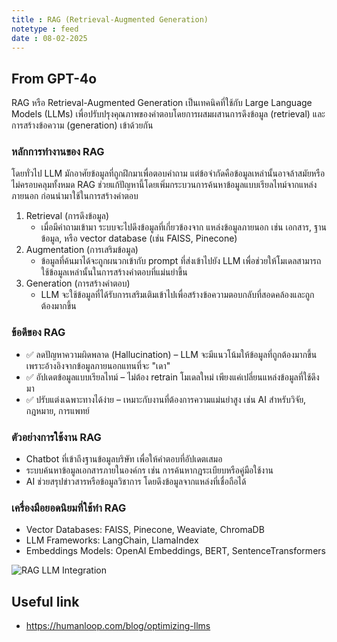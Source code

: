 ```yaml
---
title : RAG (Retrieval-Augmented Generation)
notetype : feed
date : 08-02-2025
---
```


## From GPT-4o 

RAG หรือ Retrieval-Augmented Generation เป็นเทคนิคที่ใช้กับ Large Language Models (LLMs) เพื่อปรับปรุงคุณภาพของคำตอบโดยการผสมผสานการดึงข้อมูล (retrieval) และการสร้างข้อความ (generation) เข้าด้วยกัน

### หลักการทำงานของ RAG
โดยทั่วไป LLM มักอาศัยข้อมูลที่ถูกฝึกมาเพื่อตอบคำถาม แต่ข้อจำกัดคือข้อมูลเหล่านั้นอาจล้าสมัยหรือไม่ครอบคลุมทั้งหมด RAG ช่วยแก้ปัญหานี้โดยเพิ่มกระบวนการค้นหาข้อมูลแบบเรียลไทม์จากแหล่งภายนอก ก่อนนำมาใช้ในการสร้างคำตอบ
1. Retrieval (การดึงข้อมูล)
    - เมื่อมีคำถามเข้ามา ระบบจะไปดึงข้อมูลที่เกี่ยวข้องจาก แหล่งข้อมูลภายนอก เช่น เอกสาร, ฐานข้อมูล, หรือ vector database (เช่น FAISS, Pinecone)
2. Augmentation (การเสริมข้อมูล)
    - ข้อมูลที่ค้นมาได้จะถูกผนวกเข้ากับ prompt ที่ส่งเข้าไปยัง LLM เพื่อช่วยให้โมเดลสามารถใช้ข้อมูลเหล่านั้นในการสร้างคำตอบที่แม่นยำขึ้น
3. Generation (การสร้างคำตอบ)
    - LLM จะใช้ข้อมูลที่ได้รับการเสริมเติมเข้าไปเพื่อสร้างข้อความตอบกลับที่สอดคล้องและถูกต้องมากขึ้น

### ข้อดีของ RAG
- ✅ ลดปัญหาความผิดพลาด (Hallucination) – LLM จะมีแนวโน้มให้ข้อมูลที่ถูกต้องมากขึ้น เพราะอ้างอิงจากข้อมูลภายนอกแทนที่จะ "เดา"
- ✅ อัปเดตข้อมูลแบบเรียลไทม์ – ไม่ต้อง retrain โมเดลใหม่ เพียงแค่เปลี่ยนแหล่งข้อมูลที่ใช้ดึงมา
- ✅ ปรับแต่งเฉพาะทางได้ง่าย – เหมาะกับงานที่ต้องการความแม่นยำสูง เช่น AI สำหรับวิจัย, กฎหมาย, การแพทย์

### ตัวอย่างการใช้งาน RAG
- Chatbot ที่เข้าถึงฐานข้อมูลบริษัท เพื่อให้คำตอบที่อัปเดตเสมอ
- ระบบค้นหาข้อมูลเอกสารภายในองค์กร เช่น การค้นหากฎระเบียบหรือคู่มือใช้งาน
- AI ช่วยสรุปข่าวสารหรือข้อมูลวิชาการ โดยดึงข้อมูลจากแหล่งที่เชื่อถือได้

### เครื่องมือยอดนิยมที่ใช้ทำ RAG
- Vector Databases: FAISS, Pinecone, Weaviate, ChromaDB
- LLM Frameworks: LangChain, LlamaIndex
- Embeddings Models: OpenAI Embeddings, BERT, SentenceTransformers

![RAG LLM Integration](/assets/img/Other/LLM/rag_llm_integration.avif) 

## Useful link
- https://humanloop.com/blog/optimizing-llms